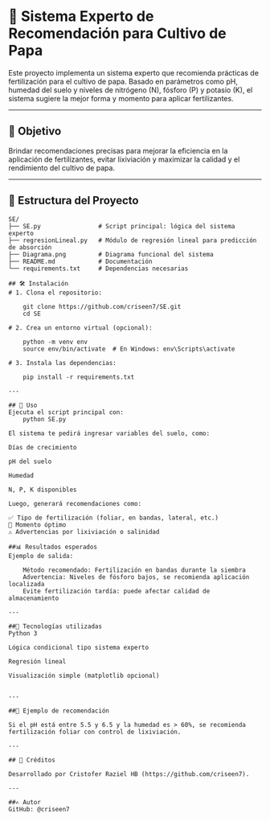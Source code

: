 # 🌱 Sistema Experto de Recomendación para Cultivo de Papa

Este proyecto implementa un sistema experto que recomienda prácticas de fertilización para el cultivo de papa. Basado en parámetros como pH, humedad del suelo y niveles de nitrógeno (N), fósforo (P) y potasio (K), el sistema sugiere la mejor forma y momento para aplicar fertilizantes.

---

## 🧠 Objetivo

Brindar recomendaciones precisas para mejorar la eficiencia en la aplicación de fertilizantes, evitar lixiviación y maximizar la calidad y el rendimiento del cultivo de papa.

---

## 📁 Estructura del Proyecto

```plaintext
SE/
├── SE.py                # Script principal: lógica del sistema experto
├── regresionLineal.py   # Módulo de regresión lineal para predicción de absorción
├── Diagrama.png         # Diagrama funcional del sistema
├── README.md            # Documentación
└── requirements.txt     # Dependencias necesarias

## 🛠️ Instalación
# 1. Clona el repositorio:

    git clone https://github.com/criseen7/SE.git
    cd SE

# 2. Crea un entorno virtual (opcional):

    python -m venv env
    source env/bin/activate  # En Windows: env\Scripts\activate

# 3. Instala las dependencias:

    pip install -r requirements.txt

---

## 🚀 Uso
Ejecuta el script principal con:
    python SE.py

El sistema te pedirá ingresar variables del suelo, como:

Días de crecimiento

pH del suelo

Humedad

N, P, K disponibles

Luego, generará recomendaciones como:

✅ Tipo de fertilización (foliar, en bandas, lateral, etc.)
📅 Momento óptimo
⚠️ Advertencias por lixiviación o salinidad

##📊 Resultados esperados
Ejemplo de salida:

    Método recomendado: Fertilización en bandas durante la siembra
    Advertencia: Niveles de fósforo bajos, se recomienda aplicación localizada
    Evite fertilización tardía: puede afectar calidad de almacenamiento

---

##📌 Tecnologías utilizadas
Python 3

Lógica condicional tipo sistema experto

Regresión lineal

Visualización simple (matplotlib opcional)


---

##🧪 Ejemplo de recomendación

Si el pH está entre 5.5 y 6.5 y la humedad es > 60%, se recomienda fertilización foliar con control de lixiviación.

---

## 👥 Créditos

Desarrollado por Cristofer Raziel HB (https://github.com/criseen7).

---

##✍️ Autor
GitHub: @criseen7